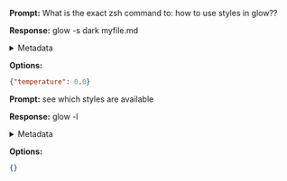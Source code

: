 **Prompt:**
What is the exact zsh command to: how to use styles in glow??


**Response:**
glow -s dark myfile.md

<details><summary>Metadata</summary>

- Duration: 1368 ms
- Datetime: 2023-08-31T14:50:50.772256
- Model: gpt-4-0613

</details>

**Options:**
```json
{"temperature": 0.0}
```

**Prompt:**
see which styles are available

**Response:**
glow -l

<details><summary>Metadata</summary>

- Duration: 1048 ms
- Datetime: 2023-08-31T14:51:19.537401
- Model: gpt-4-0613

</details>

**Options:**
```json
{}
```

